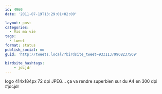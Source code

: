 ```yaml
---
id: 4960
date: '2011-07-19T13:29:01+02:00'

layout: post
categories:
  - Vis ma vie
tags:
  - tweet
format: status
publish_social: no
guid: 'http://tweets.local/?birdsite_tweet=93311379968237569'

birdsite_hashtags:
    - jdcjdr
---
```


logo 414x184px 72 dpi JPEG… ça va rendre superbien sur du A4 en 300 dpi #jdcjdr